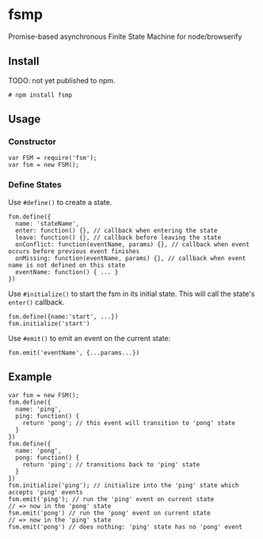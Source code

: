fsmp
====

Promise-based asynchronous Finite State Machine for node/browserify

## Install
TODO: not yet published to npm.

    # npm install fsmp

## Usage

### Constructor

    var FSM = require('fsm');
    var fsm = new FSM();

### Define States

Use `#define()` to create a state.

    fsm.define({
      name: 'stateName',
      enter: function() {}, // callback when entering the state
      leave: function() {}, // callback before leaving the state
      onConflict: function(eventName, params) {}, // callback when event occurs before previous event finishes
      onMissing: function(eventName, params) {}, // callback when event name is not defined on this state
      eventName: function() { ... }
    })
    
Use `#initialize()` to start the fsm in its initial state. This will call the state's `enter()` callback.

    fsm.define({name:'start', ...})
    fsm.initialize('start')
    
Use `#emit()` to emit an event on the current state:

    fsm.emit('eventName', {...params...})
    
## Example

    var fsm = new FSM();
    fsm.define({
      name: 'ping',
      ping: function() {
        return 'pong'; // this event will transition to 'pong' state
      }
    })
    fsm.define({
      name: 'pong',
      pong: function() {
        return 'ping'; // transitions back to 'ping' state
      }
    })
    fsm.initialize('ping'); // initialize into the 'ping' state which accepts 'ping' events
    fsm.emit('ping'); // run the 'ping' event on current state
    // => now in the 'pong' state
    fsm.emit('pong') // run the 'pong' event on current state
    // => now in the 'ping' state
    fsm.emit('pong') // does nothing: 'ping' state has no 'pong' event
    
    
